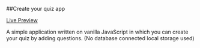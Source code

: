 ##Create your quiz app

[Live Preview](http://create-your-quiz-app.firebaseapp.com)

A simple application written on vanilla JavaScript in which
you can create your quiz by adding questions. 
(No database connected local storage used)